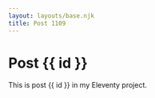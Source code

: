 ```yaml
---
layout: layouts/base.njk
title: Post 1109
---
```


# Post {{ id }}

This is post {{ id }} in my Eleventy project.
